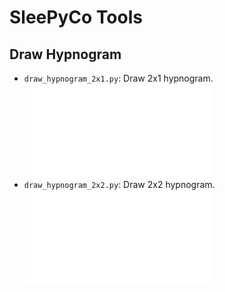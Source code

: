 # SleePyCo Tools

## Draw Hypnogram
* ```draw_hypnogram_2x1.py```: Draw 2x1 hypnogram. ![example](source/hypnogram_2x1.pdf)
* ```draw_hypnogram_2x2.py```: Draw 2x2 hypnogram. ![example](source/hypnogram_2x2.pdf)